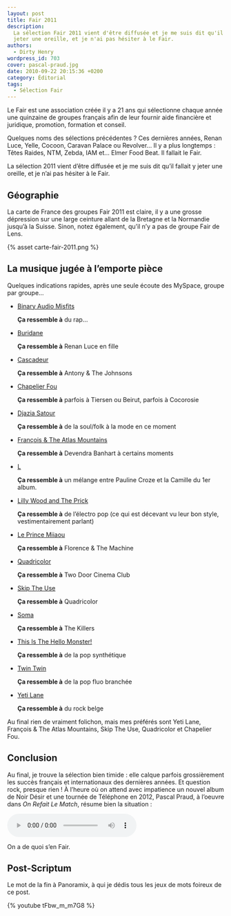```yaml
---
layout: post
title: Fair 2011
description:
  La sélection Fair 2011 vient d'être diffusée et je me suis dit qu'il fallait y
  jeter une oreille, et je n'ai pas hésiter à le Fair.
authors:
  - Dirty Henry
wordpress_id: 703
cover: pascal-praud.jpg
date: 2010-09-22 20:15:36 +0200
category: Éditorial
tags:
  - Sélection Fair
---
```


Le Fair est une association créée il y a 21 ans qui sélectionne chaque année une
quinzaine de groupes français afin de leur fournir aide financière et juridique,
promotion, formation et conseil.

Quelques noms des sélections précédentes ? Ces dernières années, Renan Luce,
Yelle, Cocoon, Caravan Palace ou Revolver… Il y a plus longtemps : Têtes Raides,
NTM, Zebda, IAM et… Elmer Food Beat. Il fallait le Fair.

La sélection 2011 vient d’être diffusée et je me suis dit qu’il fallait y jeter
une oreille, et je n’ai pas hésiter à le Fair.

## Géographie

La carte de France des groupes Fair 2011 est claire, il y a une grosse
dépression sur une large ceinture allant de la Bretagne et la Normandie jusqu’à
la Suisse. Sinon, notez également, qu’il n’y a pas de groupe Fair de Lens.

{% asset carte-fair-2011.png %}

## La musique jugée à l’emporte pièce

Quelques indications rapides, après une seule écoute des MySpace, groupe par
groupe…

- [Binary Audio Misfits](http://www.myspace.com/binaryaudiomisfits)

  **Ça ressemble à** du rap…

- [Buridane](http://www.myspace.com/buridane)

  **Ça ressemble à** Renan Luce en fille

- [Cascadeur](http://www.myspace.com/cascadeur)

  **Ça ressemble à** Antony & The Johnsons

- [Chapelier Fou](http://www.myspace.com/chapelierfou)

  **Ça ressemble à** parfois à Tiersen ou Beirut, parfois à Cocorosie

- [Djazia Satour](http://www.myspace.com/djaziasatour)

  **Ça ressemble à** de la soul/folk à la mode en ce moment

- [François & The Atlas Mountains](http://www.myspace.com/francoisinbristol)

  **Ça ressemble à** Devendra Banhart à certains moments

- [L](http://www.myspace.com/lmusique)

  **Ça ressemble à** un mélange entre Pauline Croze et la Camille du 1er album.

- [Lilly Wood and The Prick](http://www.myspace.com/lillywoodandtheprick)

  **Ça ressemble à** de l’électro pop (ce qui est décevant vu leur bon style,
  vestimentairement parlant)

- [Le Prince Miiaou](http://www.myspace.com/leprincemiiaou)

  **Ça ressemble à** Florence & The Machine

- [Quadricolor](http://www.myspace.com/4quadricolor4)

  **Ça ressemble à** Two Door Cinema Club

- [Skip The Use](http://www.myspace.com/skiptheuse)

  **Ça ressemble à** Quadricolor

- [Soma](http://www.myspace.com/somafrance)

  **Ça ressemble à** The Killers

- [This Is The Hello Monster!](http://www.myspace.com/tithm)

  **Ça ressemble à** de la pop synthétique

- [Twin Twin](http://www.myspace.com/twintwinmusic)

  **Ça ressemble à** de la pop fluo branchée

- [Yeti Lane](http://www.myspace.com/yetilane)

  **Ça ressemble à** du rock belge

Au final rien de vraiment folichon, mais mes préférés sont Yeti Lane, François &
The Atlas Mountains, Skip The Use, Quadricolor et Chapelier Fou.

## Conclusion

Au final, je trouve la sélection bien timide : elle calque parfois grossièrement
les succès français et internationaux des dernières années. Et question rock,
presque rien ! À l’heure où on attend avec impatience un nouvel album de Noir
Désir et une tournée de Téléphone en 2012, Pascal Praud, à l’oeuvre dans _On
Refait Le Match_, résume bien la situation :

<audio controls>
  <source src="/assets/audio/praud.mp3" type="audio/mpeg">
Your browser does not support the audio element.
</audio>

On a de quoi s’en Fair.

## Post-Scriptum

Le mot de la fin à Panoramix, à qui je dédis tous les jeux de mots foireux de ce
post.

{% youtube tFbw_m_m7G8 %}
